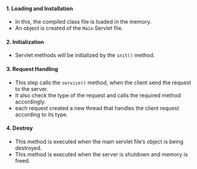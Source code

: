 #### 1. Loading and Installation 
- In this, the compiled class file is loaded in the memory.
- An object is created of the `Main` Servlet file.

#### 2. Initialization 
- Servlet methods will be initialized by the `init()` method.
#### 3. Request Handling
- This step calls the `service()` method, when the client send the request to the server.
- It also check the type of the request and calls the required method accordingly.
- each request created a new thread that handles the client request according to its type.

#### 4. Destroy 
- This method is executed when the main servlet file’s object is being destroyed.
- This method is executed when the server is shutdown and memory is freed.

